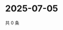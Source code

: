 # 2025-07-05

共 0 条

<!-- BEGIN ZHIHUVIDEO -->
<!-- 最后更新时间 Sat Jul 05 2025 00:13:40 GMT+0800 (China Standard Time) -->

<!-- END ZHIHUVIDEO -->
